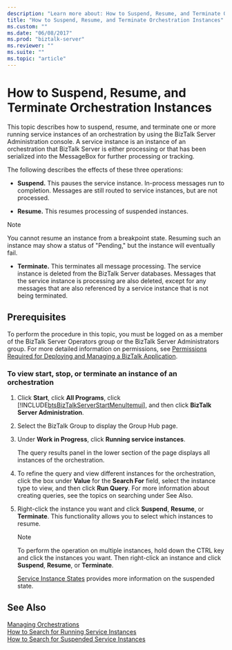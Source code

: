 ```yaml
---
description: "Learn more about: How to Suspend, Resume, and Terminate Orchestration Instances"
title: "How to Suspend, Resume, and Terminate Orchestration Instances"
ms.custom: ""
ms.date: "06/08/2017"
ms.prod: "biztalk-server"
ms.reviewer: ""
ms.suite: ""
ms.topic: "article"
---
```

# How to Suspend, Resume, and Terminate Orchestration Instances
This topic describes how to suspend, resume, and terminate one or more running service instances of an orchestration by using the BizTalk Server Administration console. A service instance is an instance of an orchestration that BizTalk Server is either processing or that has been serialized into the MessageBox for further processing or tracking.  
  
 The following describes the effects of these three operations:  
  
-   **Suspend.** This pauses the service instance. In-process messages run to completion. Messages are still routed to service instances, but are not processed.  
  
-   **Resume.** This resumes processing of suspended instances.  
  
> [!NOTE]
>  You cannot resume an instance from a breakpoint state. Resuming such an instance may show a status of "Pending," but the instance will eventually fail.  
  
-   **Terminate.** This terminates all message processing. The service instance is deleted from the BizTalk Server databases. Messages that the service instance is processing are also deleted, except for any messages that are also referenced by a service instance that is not being terminated.  
  
## Prerequisites  
 To perform the procedure in this topic, you must be logged on as a member of the BizTalk Server Operators group or the BizTalk Server Administrators group. For more detailed information on permissions, see [Permissions Required for Deploying and Managing a BizTalk Application](../core/permissions-required-for-deploying-and-managing-a-biztalk-application.md).  
  
### To view start, stop, or terminate an instance of an orchestration  
  
1. Click **Start**, click **All Programs**, click [!INCLUDE[btsBizTalkServerStartMenuItemui](../includes/btsbiztalkserverstartmenuitemui-md.md)], and then click **BizTalk Server Administration**.  
  
2. Select the BizTalk Group to display the Group Hub page.  
  
3. Under **Work in Progress**, click **Running service instances**.  
  
    The query results panel in the lower section of the page displays all instances of the orchestration.  
  
4. To refine the query and view different instances for the orchestration, click the box under **Value** for the **Search For** field, select the instance type to view, and then click **Run Query**. For more information about creating queries, see the topics on searching under See Also.  
  
5. Right-click the instance you want and click **Suspend**, **Resume**, or **Terminate**. This functionality allows you to select which instances to resume.  
  
   > [!NOTE]
   >  To perform the operation on multiple instances, hold down the CTRL key and click the instances you want. Then right-click an instance and click **Suspend**, **Resume**, or **Terminate**.  
  
    [Service Instance States](../core/service-instance-states.md) provides more information on the suspended state.  
  
## See Also  
 [Managing Orchestrations](../core/managing-orchestrations.md)   
 [How to Search for Running Service Instances](../core/how-to-search-for-running-service-instances.md)   
 [How to Search for Suspended Service Instances](../core/how-to-search-for-suspended-service-instances.md)
